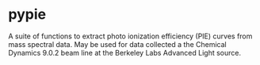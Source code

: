 # pypie
A suite of functions to extract photo ionization efficiency (PIE) curves from mass spectral data. May be used for data collected a the Chemical Dynamics 9.0.2 beam line at the Berkeley Labs Advanced Light source. 
